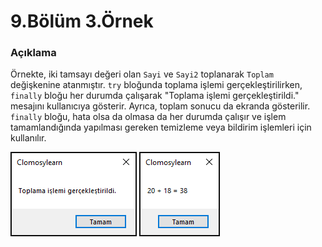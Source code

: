 # 9.Bölüm 3.Örnek

### Açıklama


Örnekte, iki tamsayı değeri olan `Sayi` ve `Sayi2` toplanarak `Toplam` değişkenine atanmıştır. `try` bloğunda toplama işlemi gerçekleştirilirken, `finally` bloğu her durumda çalışarak "Toplama işlemi gerçekleştirildi." mesajını kullanıcıya gösterir. Ayrıca, toplam sonucu da ekranda gösterilir. `finally` bloğu, hata olsa da olmasa da her durumda çalışır ve işlem tamamlandığında yapılması gereken temizleme veya bildirim işlemleri için kullanılır.

![Bolum 9-Örnek 3-Çıktı 1](Bolum9_Ornek3_Cikti1.png)
![Bolum 9-Örnek 3-Çıktı 2](Bolum9_Ornek3_Cikti2.png)